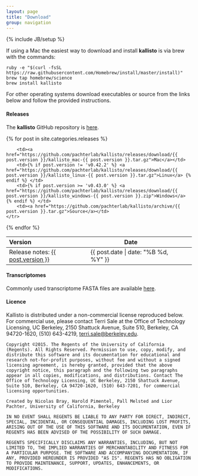 ```yaml
---
layout: page
title: "Download"
group: navigation
---
```


{% include JB/setup %}

If using a Mac the easiest way to download and install __kallisto__ is via brew with the commands:

```
ruby -e "$(curl -fsSL https://raw.githubusercontent.com/Homebrew/install/master/install)"
brew tap homebrew/science
brew install kallisto
```

For other operating systems download executables or source from the links below and follow the provided instructions.

#### Releases

The __kallisto__ GitHub repository is [here](http://github.com/pachterlab/kallisto).

<table class="table">
  <thead>
    <tr>
      <th style="text-align: left">Version</th>
      <th>Date</th>
      <th></th>
      <th></th>
      <th></th>
    </tr>
  </thead>

{% for post in site.categories.releases %}
    <tr>
    	<td>Release notes: <a href="{{ site.url }}/kallisto/{{ post.url }}">{{ post.version }}</a></td>
    	<td><span class="entry-date"><time datetime="{{ post.date | date_to_xmlschema }}">{{ post.date | date: "%B %d, %Y" }}</time></span></td>

        <td><a href="https://github.com/pachterlab/kallisto/releases/download/{{ post.version }}/kallisto_mac-{{ post.version }}.tar.gz">Mac</a></td>
        <td>{% if post.version != 'v0.42.2' %} <a href="https://github.com/pachterlab/kallisto/releases/download/{{ post.version }}/kallisto_linux-{{ post.version }}.tar.gz">Linux</a> {% endif %} </td>
        <td>{% if post.version >= 'v0.43.0' %} <a href="https://github.com/pachterlab/kallisto/releases/download/{{ post.version }}/kallisto_windows-{{ post.version }}.zip">Windows</a> {% endif %} </td>
        <td><a href="https://github.com/pachterlab/kallisto/archive/{{ post.version }}.tar.gz">Source</a></td>
    </tr>
{% endfor %}
</table>

#### Transcriptomes

Commonly used transcriptome FASTA files are available [here](http://bio.math.berkeley.edu/kallisto/transcriptomes/).

#### Licence

Kallisto is distributed under a non-commercial license reproduced below. For commercial use, please contact Terri Sale at the Office of Technology Licensing, UC Berkeley, 2150 Shattuck Avenue, Suite 510, Berkeley, CA 94720-1620, (510) 643-4219, terri.sale@berkeley.edu.


~~~
Copyright ©2015. The Regents of the University of California (Regents). All Rights Reserved. Permission to use, copy, modify, and distribute this software and its documentation for educational and research not-for-profit purposes, without fee and without a signed licensing agreement, is hereby granted, provided that the above copyright notice, this paragraph and the following two paragraphs appear in all copies, modifications, and distributions. Contact The Office of Technology Licensing, UC Berkeley, 2150 Shattuck Avenue, Suite 510, Berkeley, CA 94720-1620, (510) 643-7201, for commercial licensing opportunities.

Created by Nicolas Bray, Harold Pimentel, Pall Melsted and Lior Pachter, University of California, Berkeley

IN NO EVENT SHALL REGENTS BE LIABLE TO ANY PARTY FOR DIRECT, INDIRECT, SPECIAL, INCIDENTAL, OR CONSEQUENTIAL DAMAGES, INCLUDING LOST PROFITS, ARISING OUT OF THE USE OF THIS SOFTWARE AND ITS DOCUMENTATION, EVEN IF REGENTS HAS BEEN ADVISED OF THE POSSIBILITY OF SUCH DAMAGE.

REGENTS SPECIFICALLY DISCLAIMS ANY WARRANTIES, INCLUDING, BUT NOT LIMITED TO, THE IMPLIED WARRANTIES OF MERCHANTABILITY AND FITNESS FOR A PARTICULAR PURPOSE. THE SOFTWARE AND ACCOMPANYING DOCUMENTATION, IF ANY, PROVIDED HEREUNDER IS PROVIDED "AS IS". REGENTS HAS NO OBLIGATION TO PROVIDE MAINTENANCE, SUPPORT, UPDATES, ENHANCEMENTS, OR MODIFICATIONS.
~~~
